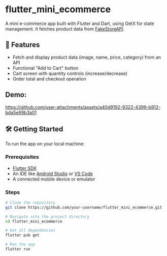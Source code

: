# flutter_mini_ecommerce

A mini e-commerce app built with Flutter and Dart, using GetX for state management. It fetches product data from [FakeStoreAPI](https://fakestoreapi.com).

## 🚀 Features

- Fetch and display product data (image, name, price, category) from an API
- Functional "Add to Cart" button
- Cart screen with quantity controls (increase/decrease)
- Order total and checkout operation


<h2>Demo: </h2>

https://github.com/user-attachments/assets/a40d9192-9322-4399-b912-bda5e69b3a01

## 🛠️ Getting Started

To run the app on your local machine:

### Prerequisites

- [Flutter SDK](https://docs.flutter.dev/get-started/install)
- An IDE like [Android Studio](https://developer.android.com/studio) or [VS Code](https://code.visualstudio.com/)
- A connected mobile device or emulator

### Steps

```bash
# Clone the repository
git clone https://github.com/your-username/flutter_mini_ecommerce.git

# Navigate into the project directory
cd flutter_mini_ecommerce

# Get all dependencies
flutter pub get

# Run the app
flutter run
